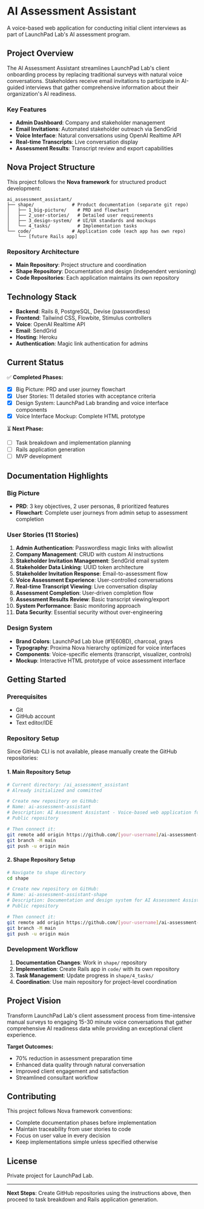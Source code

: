 # AI Assessment Assistant

A voice-based web application for conducting initial client interviews as part of LaunchPad Lab's AI assessment program.

## Project Overview

The AI Assessment Assistant streamlines LaunchPad Lab's client onboarding process by replacing traditional surveys with natural voice conversations. Stakeholders receive email invitations to participate in AI-guided interviews that gather comprehensive information about their organization's AI readiness.

### Key Features
- **Admin Dashboard**: Company and stakeholder management
- **Email Invitations**: Automated stakeholder outreach via SendGrid
- **Voice Interface**: Natural conversations using OpenAI Realtime API
- **Real-time Transcripts**: Live conversation display
- **Assessment Results**: Transcript review and export capabilities

## Nova Project Structure

This project follows the **Nova framework** for structured product development:

```
ai_assessment_assistant/
├── shape/              # Product documentation (separate git repo)
│   ├── 1_big-picture/    # PRD and flowchart
│   ├── 2_user-stories/   # Detailed user requirements  
│   ├── 3_design-system/  # UI/UX standards and mockups
│   └── 4_tasks/          # Implementation tasks
└── code/               # Application code (each app has own repo)
    └── [future Rails app]
```

### Repository Architecture
- **Main Repository**: Project structure and coordination
- **Shape Repository**: Documentation and design (independent versioning)
- **Code Repositories**: Each application maintains its own repository

## Technology Stack

- **Backend**: Rails 8, PostgreSQL, Devise (passwordless)
- **Frontend**: Tailwind CSS, Flowbite, Stimulus controllers
- **Voice**: OpenAI Realtime API
- **Email**: SendGrid
- **Hosting**: Heroku
- **Authentication**: Magic link authentication for admins

## Current Status

✅ **Completed Phases:**
- [x] Big Picture: PRD and user journey flowchart
- [x] User Stories: 11 detailed stories with acceptance criteria
- [x] Design System: LaunchPad Lab branding and voice interface components
- [x] Voice Interface Mockup: Complete HTML prototype

⏳ **Next Phase:**
- [ ] Task breakdown and implementation planning
- [ ] Rails application generation
- [ ] MVP development

## Documentation Highlights

### Big Picture
- **PRD**: 3 key objectives, 2 user personas, 8 prioritized features
- **Flowchart**: Complete user journeys from admin setup to assessment completion

### User Stories (11 Stories)
1. **Admin Authentication**: Passwordless magic links with allowlist
2. **Company Management**: CRUD with custom AI instructions
3. **Stakeholder Invitation Management**: SendGrid email system
4. **Stakeholder Data Linking**: UUID token architecture
5. **Stakeholder Invitation Response**: Email-to-assessment flow
6. **Voice Assessment Experience**: User-controlled conversations
7. **Real-time Transcript Viewing**: Live conversation display
8. **Assessment Completion**: User-driven completion flow
9. **Assessment Results Review**: Basic transcript viewing/export
10. **System Performance**: Basic monitoring approach
11. **Data Security**: Essential security without over-engineering

### Design System
- **Brand Colors**: LaunchPad Lab blue (#1E60BD), charcoal, grays
- **Typography**: Proxima Nova hierarchy optimized for voice interfaces
- **Components**: Voice-specific elements (transcript, visualizer, controls)
- **Mockup**: Interactive HTML prototype of voice assessment interface

## Getting Started

### Prerequisites
- Git
- GitHub account
- Text editor/IDE

### Repository Setup

Since GitHub CLI is not available, please manually create the GitHub repositories:

#### 1. Main Repository Setup
```bash
# Current directory: /ai_assessment_assistant
# Already initialized and committed

# Create new repository on GitHub:
# Name: ai-assessment-assistant
# Description: AI Assessment Assistant - Voice-based web application for conducting initial client interviews as part of LaunchPad Lab's AI assessment program
# Public repository

# Then connect it:
git remote add origin https://github.com/[your-username]/ai-assessment-assistant.git
git branch -M main
git push -u origin main
```

#### 2. Shape Repository Setup  
```bash
# Navigate to shape directory
cd shape

# Create new repository on GitHub:
# Name: ai-assessment-assistant-shape
# Description: Documentation and design system for AI Assessment Assistant
# Public repository

# Then connect it:
git remote add origin https://github.com/[your-username]/ai-assessment-assistant-shape.git
git branch -M main
git push -u origin main
```

### Development Workflow

1. **Documentation Changes**: Work in `shape/` repository
2. **Implementation**: Create Rails app in `code/` with its own repository
3. **Task Management**: Update progress in `shape/4_tasks/`
4. **Coordination**: Use main repository for project-level coordination

## Project Vision

Transform LaunchPad Lab's client assessment process from time-intensive manual surveys to engaging 15-30 minute voice conversations that gather comprehensive AI readiness data while providing an exceptional client experience.

**Target Outcomes:**
- 70% reduction in assessment preparation time
- Enhanced data quality through natural conversation
- Improved client engagement and satisfaction
- Streamlined consultant workflow

## Contributing

This project follows Nova framework conventions:
- Complete documentation phases before implementation
- Maintain traceability from user stories to code
- Focus on user value in every decision
- Keep implementations simple unless specified otherwise

## License

Private project for LaunchPad Lab.

---

**Next Steps**: Create GitHub repositories using the instructions above, then proceed to task breakdown and Rails application generation. 